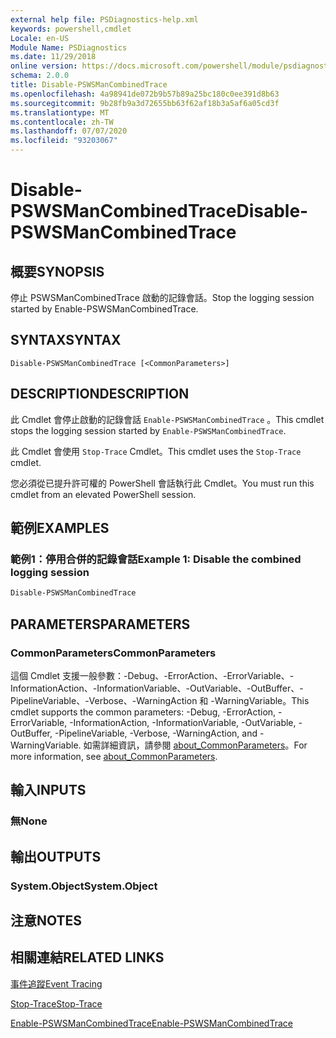 ```yaml
---
external help file: PSDiagnostics-help.xml
keywords: powershell,cmdlet
Locale: en-US
Module Name: PSDiagnostics
ms.date: 11/29/2018
online version: https://docs.microsoft.com/powershell/module/psdiagnostics/disable-pswsmancombinedtrace?view=powershell-5.1&WT.mc_id=ps-gethelp
schema: 2.0.0
title: Disable-PSWSManCombinedTrace
ms.openlocfilehash: 4a98941de072b9b57b89a25bc180c0ee391d8b63
ms.sourcegitcommit: 9b28fb9a3d72655bb63f62af18b3a5af6a05cd3f
ms.translationtype: MT
ms.contentlocale: zh-TW
ms.lasthandoff: 07/07/2020
ms.locfileid: "93203067"
---
```

# <span data-ttu-id="3742b-103">Disable-PSWSManCombinedTrace</span><span class="sxs-lookup"><span data-stu-id="3742b-103">Disable-PSWSManCombinedTrace</span></span>

## <span data-ttu-id="3742b-104">概要</span><span class="sxs-lookup"><span data-stu-id="3742b-104">SYNOPSIS</span></span>
<span data-ttu-id="3742b-105">停止 PSWSManCombinedTrace 啟動的記錄會話。</span><span class="sxs-lookup"><span data-stu-id="3742b-105">Stop the logging session started by Enable-PSWSManCombinedTrace.</span></span>

## <span data-ttu-id="3742b-106">SYNTAX</span><span class="sxs-lookup"><span data-stu-id="3742b-106">SYNTAX</span></span>

```
Disable-PSWSManCombinedTrace [<CommonParameters>]
```

## <span data-ttu-id="3742b-107">DESCRIPTION</span><span class="sxs-lookup"><span data-stu-id="3742b-107">DESCRIPTION</span></span>

<span data-ttu-id="3742b-108">此 Cmdlet 會停止啟動的記錄會話 `Enable-PSWSManCombinedTrace` 。</span><span class="sxs-lookup"><span data-stu-id="3742b-108">This cmdlet stops the logging session started by `Enable-PSWSManCombinedTrace`.</span></span>

<span data-ttu-id="3742b-109">此 Cmdlet 會使用 `Stop-Trace` Cmdlet。</span><span class="sxs-lookup"><span data-stu-id="3742b-109">This cmdlet uses the `Stop-Trace` cmdlet.</span></span>

<span data-ttu-id="3742b-110">您必須從已提升許可權的 PowerShell 會話執行此 Cmdlet。</span><span class="sxs-lookup"><span data-stu-id="3742b-110">You must run this cmdlet from an elevated PowerShell session.</span></span>

## <span data-ttu-id="3742b-111">範例</span><span class="sxs-lookup"><span data-stu-id="3742b-111">EXAMPLES</span></span>

### <span data-ttu-id="3742b-112">範例1：停用合併的記錄會話</span><span class="sxs-lookup"><span data-stu-id="3742b-112">Example 1: Disable the combined logging session</span></span>

```powershell
Disable-PSWSManCombinedTrace
```

## <span data-ttu-id="3742b-113">PARAMETERS</span><span class="sxs-lookup"><span data-stu-id="3742b-113">PARAMETERS</span></span>

### <span data-ttu-id="3742b-114">CommonParameters</span><span class="sxs-lookup"><span data-stu-id="3742b-114">CommonParameters</span></span>

<span data-ttu-id="3742b-115">這個 Cmdlet 支援一般參數：-Debug、-ErrorAction、-ErrorVariable、-InformationAction、-InformationVariable、-OutVariable、-OutBuffer、-PipelineVariable、-Verbose、-WarningAction 和 -WarningVariable。</span><span class="sxs-lookup"><span data-stu-id="3742b-115">This cmdlet supports the common parameters: -Debug, -ErrorAction, -ErrorVariable, -InformationAction, -InformationVariable, -OutVariable, -OutBuffer, -PipelineVariable, -Verbose, -WarningAction, and -WarningVariable.</span></span> <span data-ttu-id="3742b-116">如需詳細資訊，請參閱 [about_CommonParameters](https://go.microsoft.com/fwlink/?LinkID=113216)。</span><span class="sxs-lookup"><span data-stu-id="3742b-116">For more information, see [about_CommonParameters](https://go.microsoft.com/fwlink/?LinkID=113216).</span></span>

## <span data-ttu-id="3742b-117">輸入</span><span class="sxs-lookup"><span data-stu-id="3742b-117">INPUTS</span></span>

### <span data-ttu-id="3742b-118">無</span><span class="sxs-lookup"><span data-stu-id="3742b-118">None</span></span>

## <span data-ttu-id="3742b-119">輸出</span><span class="sxs-lookup"><span data-stu-id="3742b-119">OUTPUTS</span></span>

### <span data-ttu-id="3742b-120">System.Object</span><span class="sxs-lookup"><span data-stu-id="3742b-120">System.Object</span></span>

## <span data-ttu-id="3742b-121">注意</span><span class="sxs-lookup"><span data-stu-id="3742b-121">NOTES</span></span>

## <span data-ttu-id="3742b-122">相關連結</span><span class="sxs-lookup"><span data-stu-id="3742b-122">RELATED LINKS</span></span>

[<span data-ttu-id="3742b-123">事件追蹤</span><span class="sxs-lookup"><span data-stu-id="3742b-123">Event Tracing</span></span>](/windows/desktop/ETW/event-tracing-portal)

[<span data-ttu-id="3742b-124">Stop-Trace</span><span class="sxs-lookup"><span data-stu-id="3742b-124">Stop-Trace</span></span>](stop-trace.md)

[<span data-ttu-id="3742b-125">Enable-PSWSManCombinedTrace</span><span class="sxs-lookup"><span data-stu-id="3742b-125">Enable-PSWSManCombinedTrace</span></span>](Enable-PSWSManCombinedTrace.md)
